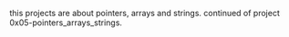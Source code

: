 this projects are about pointers, arrays and strings. continued of project 0x05-pointers_arrays_strings.